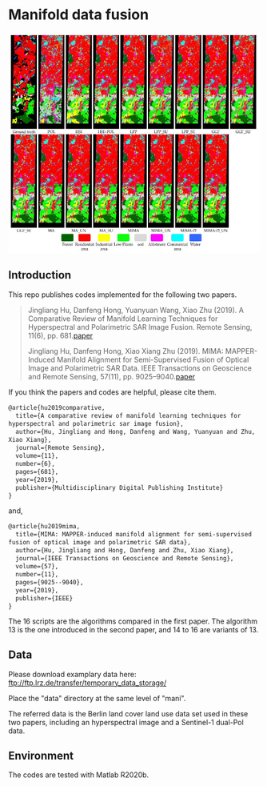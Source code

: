 # Manifold data fusion
![Classification maps](https://github.com/Jingliang-Hu/manifold-data-fusion/blob/main/pic/berlin_classification_map.JPG)

## Introduction
This repo publishes codes implemented for the following two papers.
> Jingliang Hu, Danfeng Hong, Yuanyuan Wang, Xiao Zhu (2019). A Comparative Review of Manifold Learning Techniques for Hyperspectral and Polarimetric SAR Image Fusion. Remote Sensing, 11(6), pp. 681.[paper](https://www.mdpi.com/2072-4292/11/6/681)
> 
> Jingliang Hu, Danfeng Hong, Xiao Xiang Zhu (2019). MIMA: MAPPER-Induced Manifold Alignment for Semi-Supervised Fusion of Optical Image and Polarimetric SAR Data. IEEE Transactions on Geoscience and Remote Sensing, 57(11), pp. 9025–9040.[paper](https://ieeexplore.ieee.org/abstract/document/8802291)


If you think the papers and codes are helpful, please cite them.

```
@article{hu2019comparative,
  title={A comparative review of manifold learning techniques for hyperspectral and polarimetric sar image fusion},
  author={Hu, Jingliang and Hong, Danfeng and Wang, Yuanyuan and Zhu, Xiao Xiang},
  journal={Remote Sensing},
  volume={11},
  number={6},
  pages={681},
  year={2019},
  publisher={Multidisciplinary Digital Publishing Institute}
}
```
and,
```
@article{hu2019mima,
  title={MIMA: MAPPER-induced manifold alignment for semi-supervised fusion of optical image and polarimetric SAR data},
  author={Hu, Jingliang and Hong, Danfeng and Zhu, Xiao Xiang},
  journal={IEEE Transactions on Geoscience and Remote Sensing},
  volume={57},
  number={11},
  pages={9025--9040},
  year={2019},
  publisher={IEEE}
}
```

The 16 scripts are the algorithms compared in the first paper. The algorithm 13 is the one introduced in the second paper, and 14 to 16 are variants of 13.

## Data
Please download examplary data here: ftp://ftp.lrz.de/transfer/temporary_data_storage/

Place the "data" directory at the same level of "mani".

The referred data is the Berlin land cover land use data set used in these two papers, including an hyperspectral image and a Sentinel-1 dual-Pol data.

## Environment
The codes are tested with Matlab R2020b.


